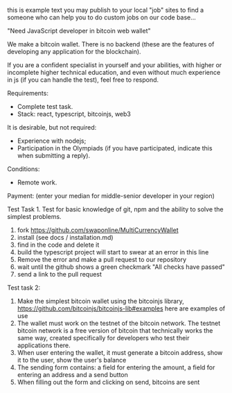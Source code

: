 this is example text you may publish to your local "job" sites to find a someone who can help you to do custom jobs on our code base...

"Need JavaScript developer in bitcoin web wallet"

We make a bitcoin wallet. There is no backend (these are the features of developing any application for the blockchain).

If you are a confident specialist in yourself and your abilities, with higher or incomplete higher technical education, and even without much experience in js (if you can handle the test), feel free to respond.

Requirements:
- Complete test task.
- Stack: react, typescript, bitcoinjs, web3

It is desirable, but not required:
- Experience with nodejs;
- Participation in the Olympiads (if you have participated, indicate this when submitting a reply).

Conditions:
- Remote work.

Payment: (enter your median for middle-senior developer in your region)

Test Task 1. Test for basic knowledge of git, npm and the ability to solve the simplest problems.
1. fork https://github.com/swaponline/MultiCurrencyWallet <br>
2. install (see docs / installation.md) <br>
3. find in the code and delete it <br>
4. build the typescript project will start to swear at an error in this line <br>
5. Remove the error and make a pull request to our repository <br>
6. wait until the github shows a green checkmark "All checks have passed" <br>
7. send a link to the pull request <br>

Test task 2: 
1. Make the simplest bitcoin wallet using the bitcoinjs library, https://github.com/bitcoinjs/bitcoinjs-lib#examples here are examples of use <br>
2. The wallet must work on the testnet of the bitcoin network. The testnet bitcoin network is a free version of bitcoin that technically works the same way, created specifically for developers who test their applications there. <br>
3. When user entering the wallet, it must generate a bitcoin address, show it to the user, show the user's balance <br>
4. The sending form contains: a field for entering the amount, a field for entering an address and a send button <br>
5. When filling out the form and clicking on send, bitcoins are sent <br>
